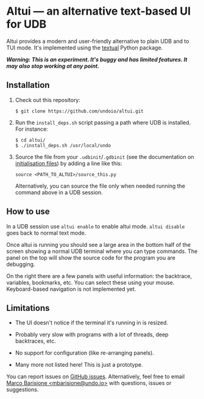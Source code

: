 Altui — an alternative text-based UI for UDB
============================================

Altui provides a modern and user-friendly alternative to plain UDB and to TUI mode. It's implemented
using the [textual](https://textual.textualize.io/) Python package.

_**Warning: This is an experiment. It's buggy and has limited features. It may also stop working
at any point.**_


Installation
------------

1. Check out this repository:

   ```
   $ git clone https://github.com/undoio/altui.git
   ```

2. Run the `install_deps.sh` script passing a path where UDB is installed. For instance:

   ```
   $ cd altui/
   $ ./install_deps.sh /usr/local/undo
   ```

3. Source the file from your `.udbinit`/`.gdbinit` (see the documentation on
   [initialisation files](https://docs.undo.io/InitializationFiles.html)) by adding a line like
   this:

   ```
   source <PATH_TO_ALTUI>/source_this.py
   ```

   Alternatively, you can source the file only when needed running the command above in a UDB
   session.


How to use
----------

In a UDB session use `altui enable` to enable altui mode. `altui disable` goes back to normal text
mode.

Once altui is running you should see a large area in the bottom half of the screen showing a normal
UDB terminal where you can type commands. The panel on the top will show the source code for the
program you are debugging.

On the right there are a few panels with useful information: the backtrace, variables, bookmarks,
etc. You can select these using your mouse. Keyboard-based navigation is not implemented yet.


Limitations
-----------

* The UI doesn't notice if the terminal it's running in is resized.

* Probably very slow with programs with a lot of threads, deep backtraces, etc.

* No support for configuration (like re-arranging panels).

* Many more not listed here! This is just a prototype.

You can report issues on [GitHub issues](https://github.com/undoio/altui/issues). Alternatively,
feel free to email [Marco Barisione &lt;mbarisione@undo.io&gt;](mailto:mbarisione@undo.io) with
questions, issues or suggestions.
